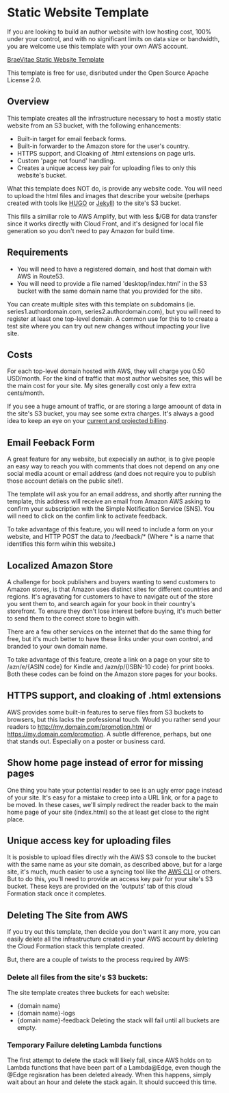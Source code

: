 # Static Website Template

If you are looking to build an author website with low hosting cost, 100% under your control, and with no significant limits on data size or bandwidth, you are welcome use this template with your own AWS account.

[BraeVitae Static Website Template](https://us-east-1.console.aws.amazon.com/cloudformation/home?region=us-east-1#/stacks/create/review?templateURL=https://braevitae-pub.s3.amazonaws.com/cloudformation/AuthorSite.template)

This template is free for use, disributed under the Open Source Apache License 2.0.

## Overview

This template creates all the infrastructure necessary to host a mostly static website from an S3 bucket, with the following enhancements:

- Built-in target for email feeback forms.
- Built-in forwarder to the Amazon store for the user's country.
- HTTPS support, and Cloaking of .html extensions on page urls.
- Custom 'page not found' handling.
- Creates a unique access key pair for uploading files to only this website's bucket.

What this template does NOT do, is provide any website code. You will need to upload the html files and images that describe your website (perhaps created with tools lke [HUGO](https://gohugo.io/) or [Jekyll](https://jekyllrb.com/)) to the site's S3 bucket.

This fills a simillar role to AWS Amplify, but with less $/GB for data transfer since it works directly with Cloud Front, and it's designed for local file generation so you don't need to pay Amazon for build time.

## Requirements

 - You will need to have a registered domain, and host that domain with AWS in Route53.
 - You will need to provide a file named 'desktop/index.html' in the S3 bucket with the same domain name that you provided for the site.

You can create multiple sites with this template on subdomains (ie. series1.authordomain.com, series2.authordomain.com), but you will need to register at least one top-level domain. A common use for this to to create a test site where you can try out new changes without impacting your live site.

## Costs

For each top-level domain hosted with AWS, they will charge you 0.50 USD/month. For the kind of traffic that most author websites see, this will be the main cost for your site. My sites generally cost only a few extra cents/month.

If you see a huge amount of traffic, or are storing a large amoount of data in the site's S3 bucket, you may see some extra charges. It's always a good idea to keep an eye on your [current and projected billing](https://console.aws.amazon.com/billing/home).

## Email Feeback Form

A great feature for any website, but expecially an author, is to give people an easy way to reach you with comments that does not depend on any one social media acount or email address (and does not require you to publish those account detials on the public site!).

The template will ask you for an email address, and shortly after running the template, this address will receive an email from Amazon AWS asking to confirm your subscription with the Simple Notification Service (SNS). You will need to click on the confim link to activate feedback.

To take advantage of this feature, you will need to include a form on your website, and HTTP POST the data to /feedback/*  (Where * is a name that identifies this form wihin this website.)

## Localized Amazon Store

A challenge for book publishers and buyers wanting to send customers to Amazon stores, is that Amazon uses distinct sites for different countries and regions. It's agravating for customers to have to navigate out of the store you sent them to, and search again for your book in their country's storefront. To ensure they don't lose interest before buying, it's much better to send them to the correct store to begin with.

There are a few other services on the internet that do the same thing for free, but it's much better to have these links under your own control, and branded to your own domain name.

To take advantage of this feature, create a link on a page on your site to /azn/e/{ASIN code} for Kindle and /azn/p/{ISBN-10 code} for print books. Both these codes can be foind on the Amazon store pages for your books.

## HTTPS support, and cloaking of .html extensions

AWS provides some built-in features to serve files from S3 buckets to browsers, but this lacks the professional touch. Would you rather send your readers to http://my.domain.com/promotion.html or https://my.domain.com/promotion. A subtle difference, perhaps, but one that stands out. Especially on a poster or business card.

## Show home page instead of error for missing pages

One thing you hate your potential reader to see is an ugly error page instead of your site. It's easy for a mistake to creep into a URL link, or for a page to be moved. In these cases, we'll simply redirect the reader back to the main home page of your site (index.html) so the at least get close to the right place.

## Unique access key for uploading files

It is posisble to upload files directly wih the AWS S3 console to the bucket with the same name as your site domain, as described above, but for a large site, it's much, much easier to use a syncing tool like the [AWS CLI](https://docs.aws.amazon.com/cli/latest/userguide/cli-services-s3-commands.html) or others. But to do this, you'll need to provide an access key pair for your site's S3 bucket. These keys are provided on the 'outputs' tab of this cloud Formation stack once it completes.

## Deleting The Site from AWS

If you try out this template, then decide you don't want it any more, you can easily delete all the infrastructure created in your AWS account by deleting the Cloud Formation stack this template created.

But, there are a couple of twists to the process required by AWS:

### Delete all files from the site's S3 buckets:

The site template creates three buckets for each website:
 - {domain name}
 - {domain name}-logs
 - {domain name}-feedback
Deleting the stack will fail until all buckets are empty.

### Temporary Failure deleting Lambda functions

The first attempt to delete the stack will likely fail, since AWS holds on to Lambda functions that have been part of a Lambda@Edge, even though the @Edge regisration has been deleted already. When this happens, simply wait about an hour and delete the stack again. It should succeed this time.
